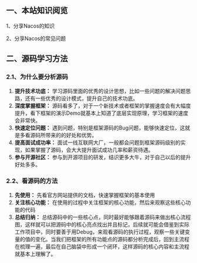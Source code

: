 ## 一、本站知识阅览

1、分享Nacos的知识

2、分享Nacos的常见问题

## 二、源码学习方法

### 2.1、为什么要分析源码

1. **提升技术功底：** 学习源码里面的优秀的设计思想，比如一些问题的解决问题思路，还有一些优秀的设计模式，提升自己的技术功底。
2. **深度掌握框架：** 源码看多了，对于一个新技术或者框架的掌握速度会有大幅度提升，看下框架的演示Demo就基本上知道了底层实现原理，学习框架的速度会非常快。
3. **快速定位问题：** 遇到问题，特别是框架源码的Bug问题，能够快速定位，这就是多看源码所带来的的好处和优势。
4. **提高面试成功率：** 面试一线互联网大厂，一般都会问题到框架源码级别的实现，如果掌握了源码，会大大提升面试成功几率和薪资待遇。
5. **参与开源社区：** 参与到开源项目的研发，结识更多大牛，对于自己以后的提升好处多多。

### 2.2、看源码的方法

1. **先使用：** 先看官方网站提供的文档，快速掌握框架的基本使用
2. **关注核心功能：** 在使用的过程中关注框架的核心功能，然后来观察这些核心功能的代码
3. **总结归纳：** 总结源码中的一些核心点，同时最好能够跟着源码来做出核心流程图，这样就可以把源码中的核心亮点找出并且标记，后续就可能会借鉴到实际工作项目中，同时要善于用Debug，来观看源码的执行过程，观察一些关键变量的值的变化。当我们把框架的所有功能点的源码都分析完成后，回到主流程在梳理一遍，最后在自己脑袋中形成一个闭环，这样源码的核心内容和主流程就基本上理解了。

